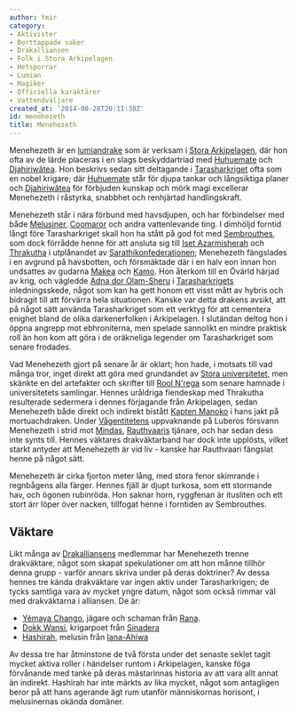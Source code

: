 ```yaml
---
author: Ymir
category:
- Aktivister
- Borttappade saker
- Drakalliansen
- Folk i Stora Arkipelagen
- Hetsporrar
- Lumian
- Magiker
- Officiella karaktärer
- Vattendväljare
created_at: '2014-08-28T20:11:38Z'
id: menehezeth
title: Menehezeth
---
```

Menehezeth är en [lumiandrake] som är verksam i [Stora Arkipelagen], där hon ofta av de lärde placeras i en slags beskyddartriad med [Huhuemate] och [Djahiriwâtea]. Hon beskrivs sedan sitt deltagande i [Tarasharkriget] ofta som en nobel krigare; där [Huhuemate] står för djupa tankar och långsiktiga planer och [Djahiriwâtea] för förbjuden kunskap och mörk magi excellerar Menehezeth i råstyrka, snabbhet och renhjärtad handlingskraft.

Menehezeth står i nära förbund med havsdjupen, och har förbindelser med både [Melusiner], [Coomaror] och andra vattenlevande ting. I dimhöljd forntid långt före Tarasharkriget skall hon ha stått på god fot med [Sembrouthes], som dock förrådde henne för att ansluta sig till [Iset Azarmisherah] och [Thrakutha] i utplånandet av [Sarathikonfederationen]; Menehezeth fängslades i en avgrund på havsbotten, och försmäktade där i en halv eon innan hon undsattes av gudarna [Makea] och [Kamo]. Hon återkom till en Övärld härjad av krig, och vägledde [Adna dor Olam-Sheru] i [Tarasharkrigets][Tarasharkriget] inledningsskede, något som kan ha gett honom ett visst mått av hybris och bidragit till att förvärra hela situationen. Kanske var detta drakens avsikt, att på något sätt använda Tarasharkriget som ett verktyg för att cementera enighet bland de olika darkenerfolken i Arkipelagen. I slutändan deltog hon i öppna angrepp mot ebhroniterna, men spelade sannolikt en mindre praktisk roll än hon kom att göra i de oräkneliga legender om Tarasharkriget som senare frodades.

Vad Menehezeth gjort på senare år är oklart; hon hade, i motsats till vad många tror, inget direkt att göra med grundandet av [Stora universitetet], men skänkte en del artefakter och skrifter till [Rool N'rega] som senare hamnade i universitetets samlingar. Hennes uråldriga fiendeskap med Thrakutha resulterade sedermera i dennes förjagande från Arkipelagen, sedan Menehezeth både direkt och indirekt bistått [Kapten Manoko] i hans jakt på mortuachdraken. Under [Vågentitetens] uppvaknande på Luberos försvann Menehezeth i strid mot [Mindas], [Rauthvaaris] tjänare, och har sedan dess inte synts till. Hennes väktares drakväktarband har dock inte upplösts, vilket starkt antyder att Menehezeth är vid liv - kanske har Rauthvaari fängslat henne på något sätt.

Menehezeth är cirka fjorton meter lång, med stora fenor skimrande i regnbågens alla färger. Hennes fjäll är djupt turkosa, som ett stormande hav, och ögonen rubinröda. Hon saknar horn, ryggfenan är itusliten och ett stort ärr löper över nacken, tillfogat henne i forntiden av Sembrouthes.

## Väktare

Likt många av [Drakalliansens] medlemmar har Menehezeth trenne drakväktare, något som skapat spekulationer om att hon månne tillhör denna grupp - varför annars skriva under på deras doktriner? Av dessa hennes tre kända drakväktare var ingen aktiv under Tarasharkrigen; de tycks samtliga vara av mycket yngre datum, något som också rimmar väl med drakväktarna i alliansen. De är:

-   [Yémaya Chango], jägare och schaman från [Rana].
-   [Dokk Wansi], krigarpoet från [Sinadera]
-   [Hashirah], melusin från [Iana-Ahiwa]

Av dessa tre har åtminstone de två första under det senaste seklet tagit mycket aktiva roller i händelser runtom i Arkipelagen, kanske föga förvånande med tanke på deras mästarinnas historia av att vara allt annat än indirekt. Hashirah har inte märkts av lika mycket, något som antagligen beror på att hans agerande ägt rum utanför människornas horisont, i melusinernas okända domäner.

  [lumiandrake]: Lumian
  [Stora Arkipelagen]: Stora_Arkipelagen
  [Huhuemate]: Huhuemate
  [Djahiriwâtea]: Djahiriwâtea
  [Tarasharkriget]: Tarasharkriget
  [Melusiner]: Melusiner
  [Coomaror]: Coomaror
  [Sembrouthes]: Sembrouthes
  [Iset Azarmisherah]: Iset_Azarmisherah
  [Thrakutha]: Thrakutha
  [Sarathikonfederationen]: Sarathikonfederationen
  [Makea]: Makea
  [Kamo]: Kamo
  [Adna dor Olam-Sheru]: Adna_dor_Olam-Sheru
  [Stora universitetet]: Stora_universitetet
  [Rool N'rega]: Rool_Nrega
  [Kapten Manoko]: Kapten_Manoko
  [Vågentitetens]: Vågentiteten
  [Mindas]: Mindas
  [Rauthvaaris]: Rauthvaari
  [Drakalliansens]: Drakalliansen
  [Yémaya Chango]: Yémaya_Chango
  [Rana]: Rana
  [Dokk Wansi]: Dokk_Wansi
  [Sinadera]: Sinadera
  [Hashirah]: Hashirah
  [Iana-Ahiwa]: Iana-Ahiwa